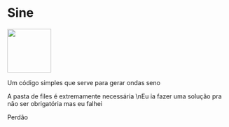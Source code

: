 # Sine
<img
  src="/files/icon.ico"
  style="display: inline-block; margin: 1 auto"
  width = 100> 
  
Um código simples que serve para gerar ondas seno
 
A pasta de files é extremamente necessária
\nEu ia fazer uma solução pra não ser obrigatória mas eu falhei

Perdão
 
